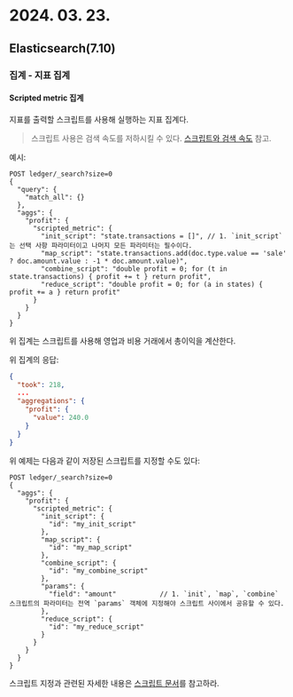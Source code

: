 # 2024. 03. 23.

## Elasticsearch(7.10)

### 집계 - 지표 집계

#### Scripted metric 집계

지표를 출력할 스크립트를 사용해 실행하는 지표 집계다.

> 스크립트 사용은 검색 속도를 저하시킬 수 있다. [스크립트와 검색 속도][scripts-and-search-speed] 참고.

예시:

```http
POST ledger/_search?size=0
{
  "query": {
    "match_all": {}
  },
  "aggs": {
    "profit": {
      "scripted_metric": {
        "init_script": "state.transactions = []", // 1. `init_script`는 선택 사항 파라미터이고 나머지 모든 파라미터는 필수이다.
        "map_script": "state.transactions.add(doc.type.value == 'sale' ? doc.amount.value : -1 * doc.amount.value)",
        "combine_script": "double profit = 0; for (t in state.transactions) { profit += t } return profit",
        "reduce_script": "double profit = 0; for (a in states) { profit += a } return profit"
      }
    }
  }
}
```

위 집계는 스크립트를 사용해 영업과 비용 거래에서 총이익을 계산한다.

위 집계의 응답:

```json
{
  "took": 218,
  ...
  "aggregations": {
    "profit": {
      "value": 240.0
    }
  }
}
```

위 예제는 다음과 같이 저장된 스크립트를 지정할 수도 있다:

```http
POST ledger/_search?size=0
{
  "aggs": {
    "profit": {
      "scripted_metric": {
        "init_script": {
          "id": "my_init_script"
        },
        "map_script": {
          "id": "my_map_script"
        },
        "combine_script": {
          "id": "my_combine_script"
        },
        "params": {
          "field": "amount"           // 1. `init`, `map`, `combine` 스크립트의 파라미터는 전역 `params` 객체에 지정해야 스크립트 사이에서 공유할 수 있다.
        },
        "reduce_script": {
          "id": "my_reduce_script"
        }
      }
    }
  }
}
```

스크립트 지정과 관련된 자세한 내용은 [스크립트 문서][script]를 참고하라.



[scripts-and-search-speed]: https://www.elastic.co/guide/en/elasticsearch/reference/7.10/scripts-and-search-speed.html
[script]: https://www.elastic.co/guide/en/elasticsearch/reference/7.10/modules-scripting.html